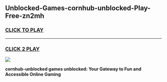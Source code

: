 
## Unblocked-Games-cornhub-unblocked-Play-Free-zn2mh
<h3>
<a href="https://premium76.site?title=cornhub-unblocked&ref=18A1">CLICK TO PLAY</a></h3>
<hr>

<h3>
<a href="https://premium76.site?title=cornhub-unblocked&ref=18A1">CLICK 2 PLAY</a>
  
</h3>

<a href="https://premium76.site?title=cornhub-unblocked&ref=18A1"><img src="https://clearcache.store/games.png"></a>


**cornhub-unblocked games unblocked: Your Gateway to Fun and Accessible Online Gaming**
